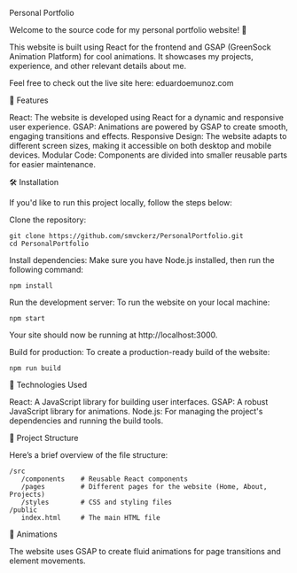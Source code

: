 Personal Portfolio

Welcome to the source code for my personal portfolio website! 🎉

This website is built using React for the frontend and GSAP (GreenSock Animation Platform) for cool animations. It showcases my projects, experience, and other relevant details about me.

Feel free to check out the live site here: eduardoemunoz.com

🚀 Features

React: The website is developed using React for a dynamic and responsive user experience.
GSAP: Animations are powered by GSAP to create smooth, engaging transitions and effects.
Responsive Design: The website adapts to different screen sizes, making it accessible on both desktop and mobile devices.
Modular Code: Components are divided into smaller reusable parts for easier maintenance.

🛠️ Installation

If you'd like to run this project locally, follow the steps below:

Clone the repository:

    git clone https://github.com/smvckerz/PersonalPortfolio.git
    cd PersonalPortfolio

Install dependencies: Make sure you have Node.js installed, then run the following command:

    npm install

Run the development server: To run the website on your local machine:

    npm start

Your site should now be running at http://localhost:3000.

Build for production: To create a production-ready build of the website:

    npm run build

🌟 Technologies Used

React: A JavaScript library for building user interfaces.
GSAP: A robust JavaScript library for animations.
Node.js: For managing the project's dependencies and running the build tools.

📂 Project Structure

Here’s a brief overview of the file structure:

    /src
       /components    # Reusable React components
       /pages         # Different pages for the website (Home, About, Projects)
       /styles        # CSS and styling files
    /public
       index.html     # The main HTML file

🎨 Animations

The website uses GSAP to create fluid animations for page transitions and element movements.
